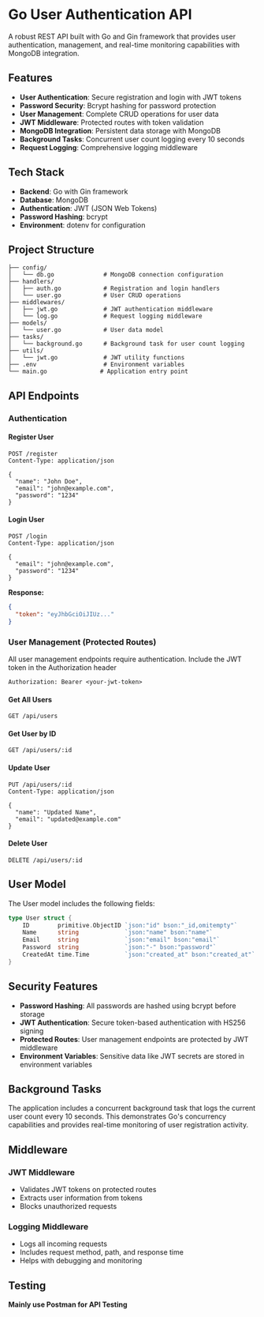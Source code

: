 # Go User Authentication API

A robust REST API built with Go and Gin framework that provides user authentication, management, and real-time monitoring capabilities with MongoDB integration.

## Features

- **User Authentication**: Secure registration and login with JWT tokens
- **Password Security**: Bcrypt hashing for password protection
- **User Management**: Complete CRUD operations for user data
- **JWT Middleware**: Protected routes with token validation
- **MongoDB Integration**: Persistent data storage with MongoDB
- **Background Tasks**: Concurrent user count logging every 10 seconds
- **Request Logging**: Comprehensive logging middleware

## Tech Stack

- **Backend**: Go with Gin framework
- **Database**: MongoDB
- **Authentication**: JWT (JSON Web Tokens)
- **Password Hashing**: bcrypt
- **Environment**: dotenv for configuration

## Project Structure

```
├── config/
│   └── db.go              # MongoDB connection configuration
├── handlers/
│   ├── auth.go            # Registration and login handlers
│   └── user.go            # User CRUD operations
├── middlewares/
│   ├── jwt.go             # JWT authentication middleware
│   └── log.go             # Request logging middleware
├── models/
│   └── user.go            # User data model
├── tasks/
│   └── background.go      # Background task for user count logging
├── utils/
│   └── jwt.go             # JWT utility functions
├── .env                   # Environment variables
└── main.go               # Application entry point
```

## API Endpoints

### Authentication

#### Register User
```http
POST /register
Content-Type: application/json

{
  "name": "John Doe",
  "email": "john@example.com",
  "password": "1234"
}
```

#### Login User
```http
POST /login
Content-Type: application/json

{
  "email": "john@example.com",
  "password": "1234"
}
```

**Response:**
```json
{
  "token": "eyJhbGciOiJIUz..."
}
```

### User Management (Protected Routes)

All user management endpoints require authentication. Include the JWT token in the Authorization header
```http
Authorization: Bearer <your-jwt-token>
```

#### Get All Users
```http
GET /api/users
```

#### Get User by ID
```http
GET /api/users/:id
```

#### Update User
```http
PUT /api/users/:id
Content-Type: application/json

{
  "name": "Updated Name",
  "email": "updated@example.com"
}
```

#### Delete User
```http
DELETE /api/users/:id
```

## User Model

The User model includes the following fields:

```go
type User struct {
    ID        primitive.ObjectID `json:"id" bson:"_id,omitempty"`
    Name      string             `json:"name" bson:"name"`
    Email     string             `json:"email" bson:"email"`
    Password  string             `json:"-" bson:"password"`
    CreatedAt time.Time          `json:"created_at" bson:"created_at"`
}
```

## Security Features

- **Password Hashing**: All passwords are hashed using bcrypt before storage
- **JWT Authentication**: Secure token-based authentication with HS256 signing
- **Protected Routes**: User management endpoints are protected by JWT middleware
- **Environment Variables**: Sensitive data like JWT secrets are stored in environment variables

## Background Tasks

The application includes a concurrent background task that logs the current user count every 10 seconds. 
This demonstrates Go's concurrency capabilities and provides real-time monitoring of user registration activity.

## Middleware
### JWT Middleware
- Validates JWT tokens on protected routes
- Extracts user information from tokens
- Blocks unauthorized requests

### Logging Middleware
- Logs all incoming requests
- Includes request method, path, and response time
- Helps with debugging and monitoring

## Testing

**Mainly use Postman for API Testing**